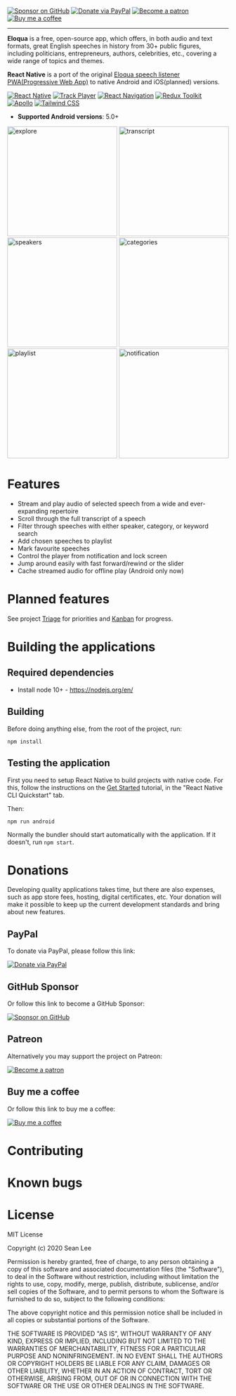 [![Sponsor on GitHub](https://img.shields.io/badge/Sponsor-on%20GitHub-blueviolet)](https://github.com/sponsors/ilovepku) [![Donate via PayPal](https://img.shields.io/badge/Donate-via%20PayPal-%230d3685)](https://www.paypal.com/donate?hosted_button_id=EMK52WJM37KWY) [![Become a patron](https://img.shields.io/badge/Become-a%20patron-FF4D42)](https://www.patreon.com/seanleecoder) [![Buy me a coffee](https://img.shields.io/badge/Buy%20me-a%20coffee-%23ff5f5f)](https://www.buymeacoffee.com/seanlee)

* * *

**Eloqua** is a free, open-source app, which offers, in both audio and text formats, great English speeches in history from 30+ public figures, including politicians, entrepreneurs, authors, celebrities, etc., covering a wide range of topics and themes.

**React Native** is a port of the original [Eloqua speech listener PWA(Progressive Web App)](https://github.com/ilovepku/pwa-quanto) to native Android and iOS(planned) versions.

[![React Native](https://img.shields.io/github/package-json/dependency-version/ilovepku/EloquaNative/react-native?color=%2361dafb)](https://github.com/react-native-community/releases/blob/master/CHANGELOG.md) [![Track Player](https://img.shields.io/github/package-json/dependency-version/ilovepku/EloquaNative/react-native-track-player?color=%23227efa)](https://github.com/react-native-kit/react-native-track-player/releases) [![React Navigation](https://img.shields.io/github/package-json/dependency-version/ilovepku/EloquaNative/@react-navigation/native?color=%236b52ae)](https://github.com/react-navigation/react-navigation/blob/main/packages/native/CHANGELOG.md) [![Redux Toolkit](https://img.shields.io/github/package-json/dependency-version/ilovepku/EloquaNative/@reduxjs/toolkit?color=%23593d88)](https://github.com/reduxjs/redux-toolkit/releases) [![Apollo](https://img.shields.io/github/package-json/dependency-version/ilovepku/EloquaNative/@apollo/client?color=%23D64292)](https://github.com/apollographql/apollo-client/blob/main/CHANGELOG.md) [![Tailwind CSS](https://img.shields.io/github/package-json/dependency-version/ilovepku/EloquaNative/tailwind-rn?color=%2338b2ac)](https://github.com/vadimdemedes/tailwind-rn/releases)

- **Supported Android versions**: 5.0+

<p float="left">
  <img src="https://seanlee.netlify.app/static/268d0e6b2eaae50a702a5bc98e488f2c/ee604/explore.png" alt="explore" width="250">
  <img src="https://seanlee.netlify.app/static/a300e0b0ea012a2859f213d71c8ce4a2/ee604/transcript.png" alt="transcript" width="250">
  <img src="https://seanlee.netlify.app/static/0b5074ff17d025701176a175f7f87dc7/ee604/speakers.png" alt="speakers" width="250">
  <img src="https://seanlee.netlify.app/static/9de300e62983c923ccaebfe71b059760/ee604/categories.png" alt="categories" width="250">
  <img src="https://seanlee.netlify.app/static/fc11091c8b7703e4f2f516c8555d3fa5/ee604/playlist.png" alt="playlist" width="250">
  <img src="https://seanlee.netlify.app/static/3d1fe3ed312400d4466625819d700ff5/ee604/notification.png" alt="notification" width="250">
</p>

# Features
- Stream and play audio of selected speech from a wide and ever-expanding repertoire
- Scroll through the full transcript of a speech
- Filter through speeches with either speaker, category, or keyword search
- Add chosen speeches to playlist
- Mark favourite speeches
- Control the player from notification and lock screen
- Jump around easily with fast forward/rewind or the slider
- Cache streamed audio for offline play (Android only now)

# Planned features
See project [Triage](https://github.com/ilovepku/Eloqua/projects/1) for priorities and [Kanban](https://github.com/ilovepku/Eloqua/projects/2) for progress.

# Building the applications

## Required dependencies

- Install node 10+ - https://nodejs.org/en/

## Building

Before doing anything else, from the root of the project, run:

	npm install
  
## Testing the application

First you need to setup React Native to build projects with native code. For this, follow the instructions on the [Get Started](https://facebook.github.io/react-native/docs/getting-started.html) tutorial, in the "React Native CLI Quickstart" tab.

Then:

	npm run android
  
Normally the bundler should start automatically with the application. If it doesn't, run `npm start`.

# Donations

Developing quality applications takes time, but there are also expenses, such as app store fees, hosting, digital certificates, etc. Your donation will make it possible to keep up the current development standards and bring about new features.

## PayPal

To donate via PayPal, please follow this link:

[![Donate via PayPal](https://img.shields.io/badge/Donate-via%20PayPal-%230d3685)](https://www.paypal.com/donate?hosted_button_id=EMK52WJM37KWY)

## GitHub Sponsor

Or follow this link to become a GitHub Sponsor:

[![Sponsor on GitHub](https://img.shields.io/badge/Sponsor-on%20GitHub-blueviolet)](https://github.com/sponsors/ilovepku)

## Patreon

Alternatively you may support the project on Patreon:

[![Become a patron](https://img.shields.io/badge/Become-a%20patron-FF4D42)](https://www.patreon.com/seanleecoder)

## Buy me a coffee

Or follow this link to buy me a coffee:

[![Buy me a coffee](https://img.shields.io/badge/Buy%20me-a%20coffee-%23ff5f5f)](https://www.buymeacoffee.com/seanlee)

# Contributing

# Known bugs

# License

MIT License

Copyright (c) 2020 Sean Lee

Permission is hereby granted, free of charge, to any person obtaining a copy of this software and associated documentation files (the "Software"), to deal in the Software without restriction, including without limitation the rights to use, copy, modify, merge, publish, distribute, sublicense, and/or sell copies of the Software, and to permit persons to whom the Software is furnished to do so, subject to the following conditions:

The above copyright notice and this permission notice shall be included in all copies or substantial portions of the Software.

THE SOFTWARE IS PROVIDED "AS IS", WITHOUT WARRANTY OF ANY KIND, EXPRESS OR IMPLIED, INCLUDING BUT NOT LIMITED TO THE WARRANTIES OF MERCHANTABILITY, FITNESS FOR A PARTICULAR PURPOSE AND NONINFRINGEMENT. IN NO EVENT SHALL THE AUTHORS OR COPYRIGHT HOLDERS BE LIABLE FOR ANY CLAIM, DAMAGES OR OTHER LIABILITY, WHETHER IN AN ACTION OF CONTRACT, TORT OR OTHERWISE, ARISING FROM, OUT OF OR IN CONNECTION WITH THE SOFTWARE OR THE USE OR OTHER DEALINGS IN THE SOFTWARE.
